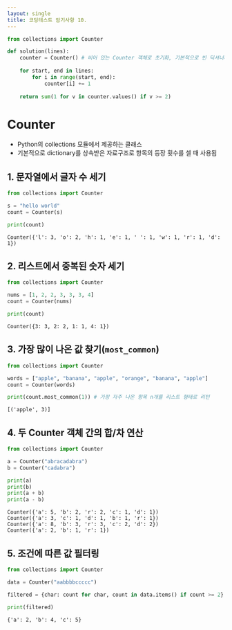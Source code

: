 ```yaml
---
layout: single
title: 코딩테스트 암기사항 10.
---
```


```python
from collections import Counter

def solution(lines):
    counter = Counter() # 비어 있는 Counter 객체로 초기화, 기본적으로 빈 딕셔너리와 비슷
    
    for start, end in lines:
        for i in range(start, end):
            counter[i] += 1
            
    return sum(1 for v in counter.values() if v >= 2)
```

# Counter
- Python의 collections 모듈에서 제공하는 클래스 
- 기본적으로 dictionary를 상속받은 자료구조로 항목의 등장 횟수를 셀 때 사용됨

## 1. 문자열에서 글자 수 세기 


```python
from collections import Counter

s = "hello world"
count = Counter(s)

print(count)
```

    Counter({'l': 3, 'o': 2, 'h': 1, 'e': 1, ' ': 1, 'w': 1, 'r': 1, 'd': 1})


## 2. 리스트에서 중복된 숫자 세기 


```python
from collections import Counter

nums = [1, 2, 2, 3, 3, 3, 4]
count = Counter(nums)

print(count)
```

    Counter({3: 3, 2: 2, 1: 1, 4: 1})


## 3. 가장 많이 나온 값 찾기(`most_common`)


```python
from collections import Counter

words = ["apple", "banana", "apple", "orange", "banana", "apple"]
count = Counter(words)

print(count.most_common(1)) # 가장 자주 나온 항목 n개를 리스트 형태로 리턴 
```

    [('apple', 3)]


## 4. 두 Counter 객체 간의 합/차 연산 


```python
from collections import Counter

a = Counter("abracadabra")
b = Counter("cadabra")

print(a)
print(b)
print(a + b)
print(a - b)
```

    Counter({'a': 5, 'b': 2, 'r': 2, 'c': 1, 'd': 1})
    Counter({'a': 3, 'c': 1, 'd': 1, 'b': 1, 'r': 1})
    Counter({'a': 8, 'b': 3, 'r': 3, 'c': 2, 'd': 2})
    Counter({'a': 2, 'b': 1, 'r': 1})


## 5. 조건에 따른 값 필터링 


```python
from collections import Counter

data = Counter("aabbbbccccc")

filtered = {char: count for char, count in data.items() if count >= 2}

print(filtered)
```

    {'a': 2, 'b': 4, 'c': 5}

